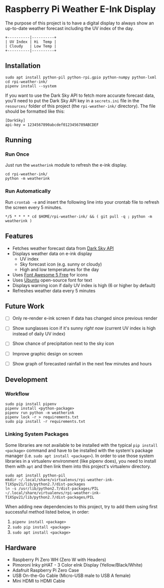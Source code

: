 # Raspberry Pi Weather E-Ink Display

The purpose of this project is to have a digital display to always show an
up-to-date weather forecast including the UV index of the day.

```
+----------|----------+
| UV Index | Hi  Temp |
| Cloudy   | Low Temp |
+----------|----------+
```


## Installation

```
sudo apt install python-pil python-rpi.gpio python-numpy python-lxml
cd rpi-weather-ink/
pipenv install --system
```

If you want to use the Dark Sky API to fetch more accurate forecast data, you'll
need to put the Dark Sky API key in a `secrets.ini` file in the `resources/`
folder of this project (the `rpi-weather-ink/` directory). The file should be
formatted like this:

```
[DarkSky]
api-key = 1234567890abcdef0123456789ABCDEF
```


## Running

### Run Once

Just run the `weatherink` module to refresh the e-ink display.

```
cd rpi-weather-ink/
python -m weatherink
```

### Run Automatically

Run `crontab -e` and insert the following line into your crontab file to refresh
the screen every 5 minutes.

```
*/5 * * * * cd $HOME/rpi-weather-ink/ && ( git pull -q ; python -m weatherink )
```


## Features

- Fetches weather forecast data from [Dark Sky API](https://darksky.net/dev)
- Displays weather data on e-ink display
    - UV index
    - Sky forecast icon (e.g. sunny or cloudy)
    - High and low temperatures for the day
- Uses [Font Awesome 5 Free](https://fontawesome.com) for icons
- Uses [Ubuntu](https://design.ubuntu.com/font/) open-source font for text
- Displays warning icon if daily UV index is high (6 or higher by default)
- Refreshes weather data every 5 minutes


## Future Work

- [ ] Only re-render e-ink screen if data has changed since previous render
- [ ] Show sunglasses icon if it's sunny _right now_ (current UV index is high
      instead of daily UV index)
- [ ] Show chance of precipitation next to the sky icon
- [ ] Improve graphic design on screen
- [ ] Show graph of forecasted rainfall in the next few minutes and hours


## Development

### Workflow

```
sudo pip install pipenv
pipenv install <python-package>
pipenv run python -m weatherink
pipenv lock -r > requirements.txt
sudo pip install -r requirements.txt
```

### Linking System Packages

Some libraries are not available to be installed with the typical
`pip install <package>` command and have to be installed with the system's
package manager (i.e. `sudo apt install <package>`). In order to use those
system libraries in a virtualenv environment (like pipenv does), you need to
install them with `apt` and then link them into this project's virtualenv
directory.

```
sudo apt install python-pil
mkdir ~/.local/share/virtualenvs/rpi-weather-ink-T1XSpv21/lib/python2.7/dist-packages
ln -s /usr/lib/python2.7/dist-packages/PIL ~/.local/share/virtualenvs/rpi-weather-ink-T1XSpv21/lib/python2.7/dist-packages/PIL
```

When adding new dependencies to this project, try to add them using first
successful method listed below, in order:

1. `pipenv install <package>`
1. `sudo pip install <package>`
1. `sudo apt install <package>`


## Hardware

* Raspberry Pi Zero WH (Zero W with Headers)
* Pimoroni Inky pHAT - 3 Color eInk Display (Yellow/Black/White)
* Adafruit Raspberry Pi Zero Case
* USB On-the-Go Cable (Micro-USB male to USB A female)
* Mini HDMI to HDMI Cable

